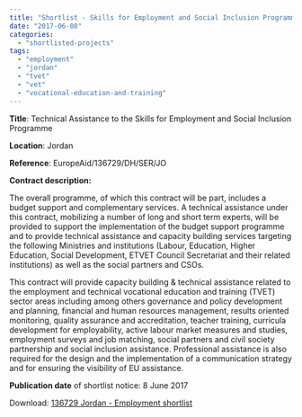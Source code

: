 ```yaml
---
title: "Shortlist - Skills for Employment and Social Inclusion Programme in Jordan"
date: "2017-06-08"
categories: 
  - "shortlisted-projects"
tags: 
  - "employment"
  - "jordan"
  - "tvet"
  - "vet"
  - "vocational-education-and-training"
---
```


**Title**: Technical Assistance to the Skills for Employment and Social Inclusion Programme

**Location**: Jordan

**Reference**: EuropeAid/136729/DH/SER/JO

**Contract description:**

The overall programme, of which this contract will be part, includes a budget support and complementary services. A technical assistance under this contract, mobilizing a number of long and short term experts, will be provided to support the implementation of the budget support programme and to provide technical assistance and capacity building services targeting the following Ministries and institutions (Labour, Education, Higher Education, Social Development, ETVET Council Secretariat and their related institutions) as well as the social partners and CSOs.

This contract will provide capacity building & technical assistance related to the employment and technical vocational education and training (TVET) sector areas including among others governance and policy development and planning, financial and human resources management, results oriented monitoring, quality assurance and accreditation, teacher training, curricula development for employability, active labour market measures and studies, employment surveys and job matching, social partners and civil society partnership and social inclusion assistance. Professional assistance is also required for the design and the implementation of a communication strategy and for ensuring the visibility of EU assistance.

**Publication date** of shortlist notice: 8 June 2017

Download: [136729 Jordan - Employment shortlist](http://epm.lv/wp-content/uploads/2017/06/136729-Jordan-Employment-shortlist.pdf)
